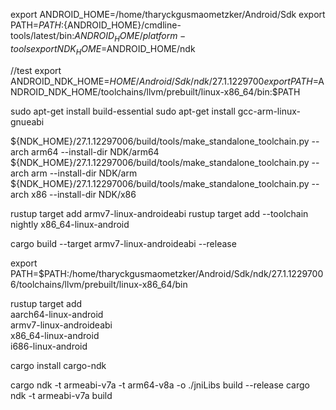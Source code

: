 export ANDROID_HOME=/home/tharyckgusmaometzker/Android/Sdk
export PATH=${PATH}:${ANDROID_HOME}/cmdline-tools/latest/bin:${ANDROID_HOME}/platform-tools
export NDK_HOME=$ANDROID_HOME/ndk

//test
export ANDROID_NDK_HOME=$HOME/Android/Sdk/ndk/27.1.1229700 
export PATH=$ANDROID_NDK_HOME/toolchains/llvm/prebuilt/linux-x86_64/bin:$PATH

sudo apt-get install build-essential
sudo apt-get install gcc-arm-linux-gnueabi

${NDK_HOME}/27.1.12297006/build/tools/make_standalone_toolchain.py --arch arm64 --install-dir NDK/arm64
${NDK_HOME}/27.1.12297006/build/tools/make_standalone_toolchain.py --arch arm --install-dir NDK/arm
${NDK_HOME}/27.1.12297006/build/tools/make_standalone_toolchain.py --arch x86 --install-dir NDK/x86

rustup target add armv7-linux-androideabi
rustup target add --toolchain nightly x86_64-linux-android

cargo build --target armv7-linux-androideabi --release

export PATH=$PATH:/home/tharyckgusmaometzker/Android/Sdk/ndk/27.1.12297006/toolchains/llvm/prebuilt/linux-x86_64/bin


rustup target add \
    aarch64-linux-android \
    armv7-linux-androideabi \
    x86_64-linux-android \
    i686-linux-android


cargo install cargo-ndk

cargo ndk -t armeabi-v7a -t arm64-v8a -o ./jniLibs build --release
cargo ndk -t armeabi-v7a build
